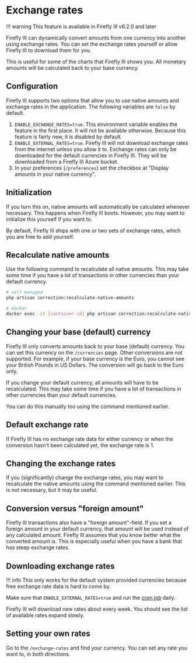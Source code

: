 # Exchange rates

!!! warning
    This feature is available in Firefly III v6.2.0 and later

Firefly III can dynamically convert amounts from one currency into another using exchange rates. You can set the exchange rates yourself or allow Firefly III to download them for you. 

This is useful for some of the charts that Firefly III shows you. All monetary amounts will be calculated back to your base currency.

## Configuration

Firefly III supports two options that allow you to use native amounts and exchange rates in the application. The following variables are `false` by default.

1. `ENABLE_EXCHANGE_RATES=true`. This environment variable enables the feature in the first place. It will not be available otherwise. Because this feature is fairly new, it is disabled by default.
2. `ENABLE_EXTERNAL_RATES=true`. Firefly III will not download exchange rates from the internet unless you allow it to. Exchange rates can only be downloaded for the default currencies in Firefly III. They will be downloaded from a Firefly III Azure bucket.
3. In your preferences (`/preferences`) set the checkbox at "Display amounts in your native currency".

## Initialization

If you turn this on, native amounts will automatically be calculated whenever necessary. This happens when Firefly III boots. However, you may want to initialize this yourself if you want to. 

By default, Firefly III ships with one or two sets of exchange rates, which you are free to add yourself.

## Recalculate native amounts

Use the following command to recalculate all native amounts. This may take some time if you have a lot of transactions in other currencies than your default currency.

```bash
# self managed
php artisan correction:recalculate-native-amounts

# docker
docker exec -it [container-id] php artisan correction:recalculate-native-amounts
```

## Changing your base (default) currency

Firefly III only converts amounts back to your base (default) currency. You can set this currency on the `/currencies` page. Other conversions are not supported. For example, if your base currency is the Euro, you cannot see your British Pounds in US Dollars. The conversion will go back to the Euro only.

If you change your default currency, all amounts will have to be recalculated. This may take some time if you have a lot of transactions in other currencies than your default currencies. 

You can do this manually too using the command mentioned earlier.

## Default exchange rate

If Firefly III has no exchange rate data for either currency or when the conversion hasn't been calculated yet, the exchange rate is 1.

## Changing the exchange rates

If you (significantly) change the exchange rates, you may want to recalculate the native amounts using the command mentioned earlier. This is not necessary, but it may be useful.

## Conversion versus "foreign amount"

Firefly III transactions also have a "foreign amount"-field. If you set a foreign amount in your default currency, that amount will be used instead of any calculated amount. Firefly III assumes that you know better what the converted amount is. This is especially useful when you have a bank that has steep exchange rates.

## Downloading exchange rates

!!! info
    This only works for the default system provided currencies because free exchange rate data is hard to come by.

Make sure that `ENABLE_EXTERNAL_RATES=true` and run the [cron job](../../how-to/firefly-iii/advanced/cron.md) daily.

Firefly III will download new rates about every week. You should see the list of available rates expand slowly.

## Setting your own rates

Go to the `/exchange-rates` and find your currency. You can set any rate you want to, in both directions.
